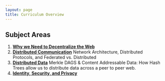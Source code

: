 ```yaml
---
layout: page
title: Curriculum Overview
---
```


## Subject Areas

1. **[Why we Need to Decentralize the Web](../why-decentralize)**
1. **[Distributed Communication](../distributed-communication)** Network Architecture, Distributed Protocols, and Federated vs. Distributed
1. **[Distributed Data](../distributed-data)** Merkle DAGS & Content Addressable Data: How Hash Trees allow us to distribute data across a peer to peer web.
1. **[Identity, Security, and Privacy](../identity-security-and-privacy)**
